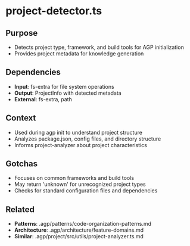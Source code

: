 # project-detector.ts

## Purpose
- Detects project type, framework, and build tools for AGP initialization
- Provides project metadata for knowledge generation

## Dependencies
- **Input**: fs-extra for file system operations
- **Output**: ProjectInfo with detected metadata
- **External**: fs-extra, path

## Context
- Used during agp init to understand project structure
- Analyzes package.json, config files, and directory structure
- Informs project-analyzer about project characteristics

## Gotchas
- Focuses on common frameworks and build tools
- May return 'unknown' for unrecognized project types
- Checks for standard configuration files and dependencies

## Related
- **Patterns**: .agp/patterns/code-organization-patterns.md
- **Architecture**: .agp/architecture/feature-domains.md
- **Similar**: .agp/project/src/utils/project-analyzer.ts.md